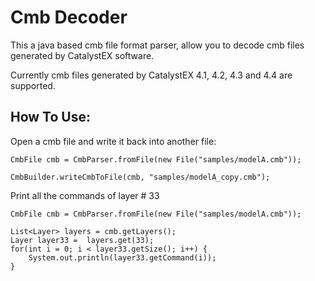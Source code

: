 # Cmb Decoder
This a java based cmb file format parser, allow you to decode cmb files generated by CatalystEX software.

Currently cmb files generated by CatalystEX 4.1, 4.2, 4.3 and 4.4 are supported.

## How To Use:
Open a cmb file and write it back into another file:
```
CmbFile cmb = CmbParser.fromFile(new File("samples/modelA.cmb"));

CmbBuilder.writeCmbToFile(cmb, "samples/modelA_copy.cmb");
```

Print all the commands of layer # 33

```
CmbFile cmb = CmbParser.fromFile(new File("samples/modelA.cmb"));

List<Layer> layers = cmb.getLayers();
Layer layer33 =  layers.get(33);
for(int i = 0; i < layer33.getSize(); i++) {
	System.out.println(layer33.getCommand(i));
}
```
